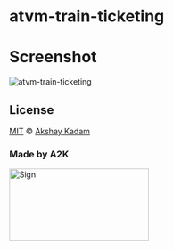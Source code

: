 # atvm-train-ticketing

# Screenshot

![atvm-train-ticketing](http://imgur.com/aJOZDxD.png)

## License

[MIT](LICENSE.md) © [Akshay Kadam](https://github.com/deadcoder0904)

### Made by A2K

<img src="http://imgur.com/jfmA33n.png" alt="Sign" width=250 height=130 />
